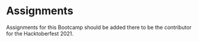 # Assignments

Assignments for this Bootcamp should be added there to be the contributor for the Hacktoberfest 2021.
